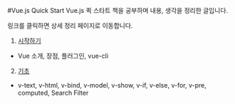 #Vue.js Quick Start
Vue.js 퀵 스타트 책을 공부하며 내용, 생각을 정리한 글입니다.

링크를 클릭하면 상세 정리 페이지로 이동합니다.

1. [시작하기](http://1ilsang.blog.me/221139347379)
- Vue 소개, 장점, 플러그인, vue-cli

2. [기초]()
- v-text, v-html, v-bind, v-model, v-show, v-if, v-else, v-for, v-pre, computed, Search Filter

